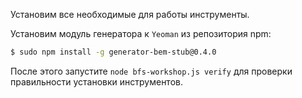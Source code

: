Установим все необходимые для работы инструменты.

Установим модуль генератора к `Yeoman` из репозитория npm:

```bash
$ sudo npm install -g generator-bem-stub@0.4.0
```

После этого запустите `node bfs-workshop.js verify` для проверки правильности установки инструментов.
